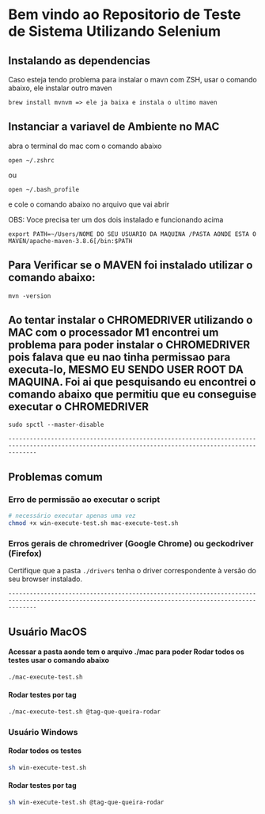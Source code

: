 # Bem vindo ao Repositorio de Teste de Sistema Utilizando Selenium


## Instalando as dependencias

Caso esteja tendo problema para instalar o mavn com ZSH, usar o comando abaixo, ele instalar outro maven
``` 
brew install mvnvm => ele ja baixa e instala o ultimo maven
```


## Instanciar a variavel de Ambiente no MAC
abra o terminal do mac com o comando abaixo
``` 
open ~/.zshrc 
```
ou
```
open ~/.bash_profile
```

e cole o comando abaixo no arquivo que vai abrir

OBS: Voce precisa ter um dos dois instalado e funcionando acima

```
export PATH=~/Users/NOME DO SEU USUARIO DA MAQUINA /PASTA AONDE ESTA O MAVEN/apache-maven-3.8.6[/bin:$PATH

```

## Para Verificar se o MAVEN foi instalado utilizar o comando abaixo:
```
mvn -version 
```


## Ao tentar instalar o CHROMEDRIVER utilizando o MAC com o processador M1 encontrei um problema para poder instalar o CHROMEDRIVER pois falava que eu nao tinha permissao para executa-lo, MESMO EU SENDO USER ROOT DA MAQUINA. Foi ai que pesquisando eu encontrei o comando abaixo que permitiu que eu conseguise executar o CHROMEDRIVER

```
sudo spctl --master-disable 
```

```
----------------------------------------------------------------------------------------------------------------------------------------------------
```

## Problemas comum

### Erro de permissão ao executar o script

```bash
# necessário executar apenas uma vez
chmod +x win-execute-test.sh mac-execute-test.sh 
```

### Erros gerais de chromedriver (Google Chrome) ou geckodriver (Firefox)

Certifique que a pasta `./drivers` tenha o driver correspondente à versão do seu browser instalado.

```
----------------------------------------------------------------------------------------------------------------------------------------------------
```

## Usuário MacOS

#### Acessar a pasta aonde tem o arquivo ./mac para poder Rodar todos os testes usar o comando abaixo

```bash
./mac-execute-test.sh
```

#### Rodar testes por tag

```bash
./mac-execute-test.sh @tag-que-queira-rodar
```

### Usuário Windows

#### Rodar todos os testes

```bash
sh win-execute-test.sh
```

#### Rodar testes por tag

```bash
sh win-execute-test.sh @tag-que-queira-rodar
```


